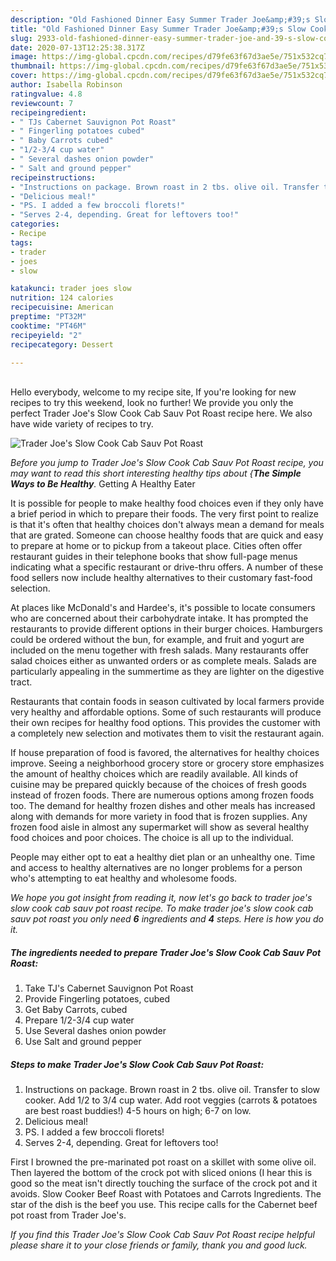 ```yaml
---
description: "Old Fashioned Dinner Easy Summer Trader Joe&amp;#39;s Slow Cook Cab Sauv Pot Roast"
title: "Old Fashioned Dinner Easy Summer Trader Joe&amp;#39;s Slow Cook Cab Sauv Pot Roast"
slug: 2933-old-fashioned-dinner-easy-summer-trader-joe-and-39-s-slow-cook-cab-sauv-pot-roast
date: 2020-07-13T12:25:38.317Z
image: https://img-global.cpcdn.com/recipes/d79fe63f67d3ae5e/751x532cq70/trader-joes-slow-cook-cab-sauv-pot-roast-recipe-main-photo.jpg
thumbnail: https://img-global.cpcdn.com/recipes/d79fe63f67d3ae5e/751x532cq70/trader-joes-slow-cook-cab-sauv-pot-roast-recipe-main-photo.jpg
cover: https://img-global.cpcdn.com/recipes/d79fe63f67d3ae5e/751x532cq70/trader-joes-slow-cook-cab-sauv-pot-roast-recipe-main-photo.jpg
author: Isabella Robinson
ratingvalue: 4.8
reviewcount: 7
recipeingredient:
- " TJs Cabernet Sauvignon Pot Roast"
- " Fingerling potatoes cubed"
- " Baby Carrots cubed"
- "1/2-3/4 cup water"
- " Several dashes onion powder"
- " Salt and ground pepper"
recipeinstructions:
- "Instructions on package. Brown roast in 2 tbs. olive oil. Transfer to slow cooker. Add 1/2 to 3/4 cup water. Add root veggies (carrots &amp; potatoes are best roast buddies!) 4-5 hours on high; 6-7 on low."
- "Delicious meal!"
- "PS. I added a few broccoli florets!"
- "Serves 2-4, depending. Great for leftovers too!"
categories:
- Recipe
tags:
- trader
- joes
- slow

katakunci: trader joes slow 
nutrition: 124 calories
recipecuisine: American
preptime: "PT32M"
cooktime: "PT46M"
recipeyield: "2"
recipecategory: Dessert

---
```

<br>
Hello everybody, welcome to my recipe site, If you're looking for new recipes to try this weekend, look no further! We provide you only the perfect Trader Joe&#39;s Slow Cook Cab Sauv Pot Roast recipe here. We also have wide variety of recipes to try.
<br>


![Trader Joe&#39;s Slow Cook Cab Sauv Pot Roast](https://img-global.cpcdn.com/recipes/d79fe63f67d3ae5e/751x532cq70/trader-joes-slow-cook-cab-sauv-pot-roast-recipe-main-photo.jpg)

<i>Before you jump to Trader Joe&#39;s Slow Cook Cab Sauv Pot Roast recipe, you may want to read this short interesting healthy tips about {<strong>The Simple Ways to Be Healthy</strong>.</i>
Getting A Healthy Eater

It is possible for people to make healthy food choices even if they only have a brief period in which to prepare their foods. The very first point to realize is that it's often that healthy choices don't always mean a demand for meals that are grated. Someone can choose healthy foods that are quick and easy to prepare at home or to pickup from a takeout place. Cities often offer restaurant guides in their telephone books that show full-page menus indicating what a specific restaurant or drive-thru offers. A number of these food sellers now include healthy alternatives to their customary fast-food selection.

At places like McDonald's and Hardee's, it's possible to locate consumers who are concerned about their carbohydrate intake.  It has prompted the restaurants to provide different options in their burger choices. Hamburgers could be ordered without the bun, for example, and fruit and yogurt are included on the menu together with fresh salads. Many restaurants offer salad choices either as unwanted orders or as complete meals.  Salads are particularly appealing in the summertime as they are lighter on the digestive tract.

Restaurants that contain foods in season cultivated by local farmers provide very healthy and affordable options. Some of such restaurants will produce their own recipes for healthy food options.  This provides the customer with a completely new selection and motivates them to visit the restaurant again.

If house preparation of food is favored, the alternatives for healthy choices improve. Seeing a neighborhood grocery store or grocery store emphasizes the amount of healthy choices which are readily available.  All kinds of cuisine may be prepared quickly because of the choices of fresh goods instead of frozen foods. There are numerous options among frozen foods too. The demand for healthy frozen dishes and other meals has increased along with demands for more variety in food that is frozen supplies. Any frozen food aisle in almost any supermarket will show as several healthy food choices and poor choices. The choice is all up to the individual.

People may either opt to eat a healthy diet plan or an unhealthy one. Time and access to healthy alternatives are no longer problems for a person who's attempting to eat healthy and wholesome foods.


<i>We hope you got insight from reading it, now let's go back to trader joe&#39;s slow cook cab sauv pot roast recipe. To make trader joe&#39;s slow cook cab sauv pot roast you only need <strong>6</strong> ingredients and <strong>4</strong> steps. Here is how you do it.
</i>

##### The ingredients needed to prepare Trader Joe&#39;s Slow Cook Cab Sauv Pot Roast:

1. Take  TJ&#39;s Cabernet Sauvignon Pot Roast
1. Provide  Fingerling potatoes, cubed
1. Get  Baby Carrots, cubed
1. Prepare 1/2-3/4 cup water
1. Use  Several dashes onion powder
1. Use  Salt and ground pepper


##### Steps to make Trader Joe&#39;s Slow Cook Cab Sauv Pot Roast:

1. Instructions on package. Brown roast in 2 tbs. olive oil. Transfer to slow cooker. Add 1/2 to 3/4 cup water. Add root veggies (carrots &amp; potatoes are best roast buddies!) 4-5 hours on high; 6-7 on low.
1. Delicious meal!
1. PS. I added a few broccoli florets!
1. Serves 2-4, depending. Great for leftovers too!


First I browned the pre-marinated pot roast on a skillet with some olive oil. Then layered the bottom of the crock pot with sliced onions (I hear this is good so the meat isn&#39;t directly touching the surface of the crock pot and it avoids. Slow Cooker Beef Roast with Potatoes and Carrots Ingredients. The star of the dish is the beef you use. This recipe calls for the Cabernet beef pot roast from Trader Joe&#39;s. 

<i>If you find this Trader Joe&#39;s Slow Cook Cab Sauv Pot Roast recipe helpful please share it to your close friends or family, thank you and good luck.</i>
